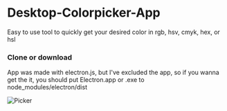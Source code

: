 # Desktop-Colorpicker-App

Easy to use tool to quickly get your desired color in rgb, hsv, cmyk, hex, or hsl

### Clone or download
App was made with electron.js, but I've excluded the app, so if you wanna get the it, you should put Electron.app or .exe to node_modules/electron/dist

![Picker](https://user-images.githubusercontent.com/34217165/77903168-b9fe7f00-7282-11ea-87b4-089442bf4ed9.gif)
